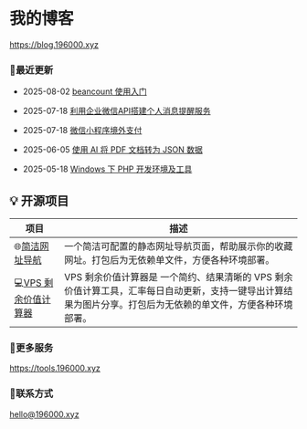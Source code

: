 # 我的博客

https://blog.196000.xyz


### 📢最近更新

<!-- blog start -->
- 2025-08-02 [beancount 使用入门](https://blog.196000.xyz/2025/2025-08-02-develop-beancount-quick-start.html)

- 2025-07-18 [利用企业微信API搭建个人消息提醒服务](https://blog.196000.xyz/2025/2025-07-17-develop-weixin-notify.html)

- 2025-07-18 [微信小程序境外支付](https://blog.196000.xyz/2025/2025-06-29-develop-weixin-miniprogram-pay.html)

- 2025-06-05 [使用 AI 将 PDF 文档转为 JSON 数据](https://blog.196000.xyz/2025/2025-06-05-develop-ai-pdf-to-json.html)

- 2025-05-18 [Windows 下 PHP 开发环境及工具](https://blog.196000.xyz/2025/2025-05-18-develop-windows-php-tools.html)
<!-- blog end -->


## 💡 开源项目

| 项目 | 描述 |
|---|---|
| 🌐[简洁网址导航](https://github.com/hahabye/zero-nav) | 一个简洁可配置的静态网址导航页面，帮助展示你的收藏网址。打包后为无依赖单文件，方便各种环境部署。 |
| 💻[VPS 剩余价值计算器](https://github.com/hahabye/vps_jsq) | VPS 剩余价值计算器是 一个简约、结果清晰的 VPS 剩余价值计算工具，汇率每日自动更新，支持一键导出计算结果为图片分享。打包后为无依赖的单文件，方便各种环境部署。 |



### 🔨更多服务

https://tools.196000.xyz


### 📧联系方式

[hello@196000.xyz](mailto:hello@196000.xyz)

